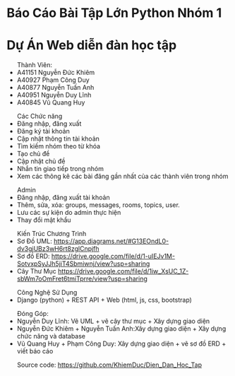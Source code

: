 
 
<h1>Báo Cáo Bài Tập Lớn Python Nhóm 1</h1>
<h1>Dự Án Web diễn đàn học tập</h1>
<ul>Thành Viên:
    <li>A41151 Nguyễn Đức Khiêm</li>
    <li>A40927 Phạm Công Duy</li>
    <li>A40877 Nguyễn Tuấn Anh</li>
    <li>A40951 Nguyễn Duy Lĩnh</li>
    <li>A40845 Vũ Quang Huy</li>
</ul>

<ul>Các Chức năng
    <li>Đăng nhập, đăng xuất</li>
    <li>Đăng ký tài khoản</li>
    <li>Cập nhật thông tin tài khoản</li>
    <li>Tìm kiếm nhóm theo từ khóa</li>
    <li>Tạo chủ đề</li>
    <li>Cập nhật chủ đề</li>
    <li>Nhắn tin giao tiếp trong nhóm</li>
    <li>Xem các thông kê các bài đăng gần nhất của các thành viên trong nhóm</li>
</ul>
<ul>Admin
    <li>Đăng nhập, đăng xuất tài khoản</li>
    <li>Thêm, sửa, xóa: groups, messages, rooms, topics, user.</li>
    <li>Lưu các sự kiện do admin thực hiện</li>
    <li>Thay đổi mật khẩu</li>
</ul>

<ul>Kiến Trúc Chương Trình
    <li>
        Sơ Đồ UML:
        <a href="https://app.diagrams.net/#G13EOndL0-dv3gjUBz3wH6rt8zglCnpjfh">https://app.diagrams.net/#G13EOndL0-dv3gjUBz3wH6rt8zglCnpjfh</a>
    </li>
    <li>Sơ đồ ERD:
        <a href="https://drive.google.com/file/d/1-uIEJv1M-SotvxpSyJJh5jiT4Sbmiwnj/view?usp=sharing">https://drive.google.com/file/d/1-uIEJv1M-SotvxpSyJJh5jiT4Sbmiwnj/view?usp=sharing</a>
    </li>
    <li>Cây Thư Mục
        <a href="https://drive.google.com/file/d/1iw_XsUC_1Z-sbWm7oOmFret6tmiTprre/view?usp=sharing">https://drive.google.com/file/d/1iw_XsUC_1Z-sbWm7oOmFret6tmiTprre/view?usp=sharing</a>
    </li>
</ul>

<ul>Công Nghệ Sử Dụng
    <li>Django (python) + REST API + Web (html, js, css, bootstrap)</li>
</ul>
<ul>Đóng Góp:
    <li>Nguyễn Duy Lĩnh: Vẽ UML + vẽ cây thư mục + Xây dựng giao diện</li>
    <li>Nguyễn Đức Khiêm + Nguyễn Tuấn Anh:Xây dựng giao diện + Xây dựng chức năng và database</li>
    <li>Vũ Quang Huy + Phạm Công Duy: Xây dựng giao diện + vẽ sơ đồ ERD + viết báo cáo</li>
</ul>
<ul>Source code:
    <a href="https://github.com/KhiemDuc/Dien_Dan_Hoc_Tap">https://github.com/KhiemDuc/Dien_Dan_Hoc_Tap</a>
</ul>
